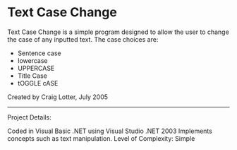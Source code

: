 Text Case Change
================

Text Case Change is a simple program designed to allow the user to change the case of any inputted text. The case choices are:

 - Sentence case
 - lowercase
 - UPPERCASE
 - Title Case
 - tOGGLE cASE

Created by Craig Lotter, July 2005

*********************************

Project Details:

Coded in Visual Basic .NET using Visual Studio .NET 2003
Implements concepts such as text manipulation.
Level of Complexity: Simple

